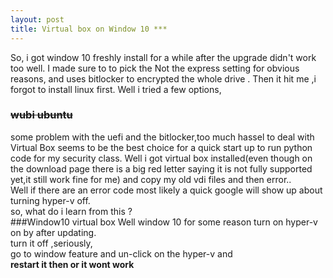 ```yaml
---
layout: post
title: Virtual box on Window 10 ***
---
```


So, i got window 10 freshly install for a while after the upgrade didn't work too well.
I made sure to to pick the Not the express setting for obvious reasons, and 
uses bitlocker to encrypted the whole drive . 
Then it hit me ,i forgot to install linux first.
Well i tried a few options,<br>
<strike><h3>wubi ubuntu</h3></strike> some problem with the uefi and the bitlocker,too much hassel to deal with<br>
Virtual Box seems to be the best choice for a quick start up to run python code for my security class.
Well i got virtual box installed(even though on the download page there is a big red letter saying it is not fully supported yet,it still work fine for me) and copy my old vdi files and then error..<br>
Well if there are an error code most likely a quick google will show up about turning hyper-v off.<br>
so, what do i learn from this ?<br>
###Window10 virtual box
Well window 10 for some reason turn on hyper-v on by after updating.<br>
turn it off ,seriously, <br>
go to window feature and un-click on the hyper-v and
<br><B> restart it then or it wont work</B><br>

